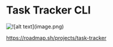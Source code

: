 # Task Tracker CLI

![!\[alt text\](image.png)](https://i.pinimg.com/originals/88/2c/84/882c84500ca798e83f63bd3acaeb109f.gif)

https://roadmap.sh/projects/task-tracker
